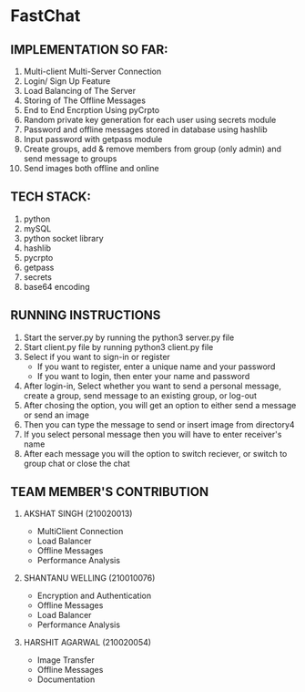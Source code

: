 # FastChat

## IMPLEMENTATION SO FAR:
1. Multi-client Multi-Server Connection
2. Login/ Sign Up Feature
3. Load Balancing of The Server
4. Storing of The Offline Messages
5. End to End Encrption Using pyCrpto
6. Random private key generation for each user using secrets module
7. Password and offline messages stored in database using hashlib
8. Input password with getpass module
9. Create groups, add & remove members from group (only admin) and send message to groups
10. Send images both offline and online

## TECH STACK:
1. python
2. mySQL
3. python socket library
4. hashlib
5. pycrpto
6. getpass
7. secrets
8. base64 encoding

## RUNNING INSTRUCTIONS
1. Start the server.py by running the python3 server.py file
2. Start client.py file by running python3 client.py file
3. Select if you want to sign-in or register
   - If you want to register, enter a unique name and your password
   - If you want to login, then enter your name and password
4. After login-in, Select whether you want to send a personal message, create a group, send message to an existing group, or log-out
5. After chosing the option, you will get an option to either send a message or send an image
6. Then you can type the message to send or insert image from directory4
7. If you select personal message then you will have to enter receiver's name
6. After each message you will the option to switch reciever, or switch to group chat or close the chat


## TEAM MEMBER'S CONTRIBUTION

1. AKSHAT SINGH (210020013)
   * MultiClient Connection
   * Load Balancer
   * Offline Messages
   * Performance Analysis

2. SHANTANU WELLING (210010076)
   * Encryption and Authentication
   * Offline Messages
   * Load Balancer
   * Performance Analysis

3. HARSHIT AGARWAL (210020054)
   * Image Transfer
   * Offline Messages
   * Documentation













